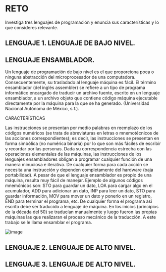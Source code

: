 # RETO
Investiga tres lenguajes de programación y enuncia sus características y lo que consideres relevante.

## LENGUAJE 1. LENGUAJE DE BAJO NIVEL.
## LENGUAJE ENSAMBLADOR.
Un lenguaje de programación de bajo nivel es el que proporciona poca o ninguna abstracción del microprocesador de una computadora. Consecuentemente, su trasladado al lenguaje máquina es fácil. El término ensamblador (del inglés assembler) se refiere a un tipo de programa informático encargado de traducir un archivo fuente, escrito en un lenguaje ensamblador, a un archivo objeto que contiene código máquina ejecutable directamente por la máquina para la que se ha generado. (Universidad Nacional Autónoma de México, s.f.).

CARACTERÍSTICAS

Las instrucciones se presentan por medio palabras en reemplazo de los códigos numéricos (se trata de abreviaturas en letras o mnemotécnicos de las acciones correspondientes); es decir, las instrucciones se presentan en forma simbólica (no numérica binaria) por lo que son más fáciles de escribir y recordar por las personas. Dada su correspondencia estrecha con las operaciones elementales de las máquinas, las instrucciones de los lenguajes ensambladores obligan a programar cualquier función de una manera minuciosa e iterativa. De cualquier forma para cada acción se necesita una instrucción y dependen completamente del hardware (baja portabilidad). A pesar de que el lenguaje ensamblador es propio de una máquina, resulta muy fácil de manejar.
Ejemplo de algunos códigos mnemónicos son: STO para guardar un dato, LOA para cargar algo en el acumulador, ADD para adicionar un dato, INP para leer un dato, STO para guardar información, MOV para mover un dato y ponerlo en un registro, END para terminar el programa, etc. De cualquier forma el programa así escrito debe ser traducido a lenguaje de máquina. En los inicios (principios de la década del 50) se traducían manualmente y luego fueron las propias máquinas las que realizaran el proceso mecánico de la traducción. A este trabajo se le llama ensamblar el programa.

![image](https://user-images.githubusercontent.com/104698382/166126248-0953180c-c2e6-4980-a935-36206f2a9176.png)


## LENGUAJE 2. LENGUAJE DE ALTO NIVEL.



## LENGUAJE 3. LENGUAJE DE ALTO NIVEL.
